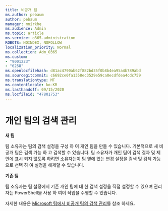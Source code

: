 ```yaml
---
title: 비공개 팀
ms.author: pebaum
author: pebaum
manager: mnirkhe
ms.audience: Admin
ms.topic: article
ms.service: o365-administration
ROBOTS: NOINDEX, NOFOLLOW
localization_priority: Normal
ms.collection: Adm_O365
ms.custom:
- "9001223"
- "6258"
ms.openlocfilehash: d81ac4790ab62f882bd35f0b8b4ea95a4b789abd
ms.sourcegitcommit: c6692ce0fa1358ec3529e59ca0ecdfdea4cdc759
ms.translationtype: MT
ms.contentlocale: ko-KR
ms.lasthandoff: 09/15/2020
ms.locfileid: "47801753"
---
```

# <a name="managing-discovery-of-private-teams"></a>개인 팀의 검색 관리

**새 팀**

팀 소유자는 팀의 검색 설정을 구성 하 여 개인 팀을 만들 수 있습니다. 기본적으로 새 비공개 팀은 검색 가능 하 고 검색할 수 있습니다. 팀 소유자가 개인 팀이 검색 결과 및 제안에 표시 되지 않도록 하려면 소유자는이 팀 옆에 있는 변경 설정을 검색 및 검색 가능으로 선택 하 여 설정을 해제할 수 있습니다.  

**기존 팀**

팀 소유자는 팀 설정에서 기존 개인 팀에 대 한 검색 설정을 직접 설정할 수 있으며 관리자는 PowerShell을 사용 하 여이 작업을 수행할 수 있습니다.  

자세한 내용은  [Microsoft 팀에서 비공개 팀의 검색 관리](https://docs.microsoft.com/microsoftteams/manage-discovery-of-private-teams)를 참조 하세요.
